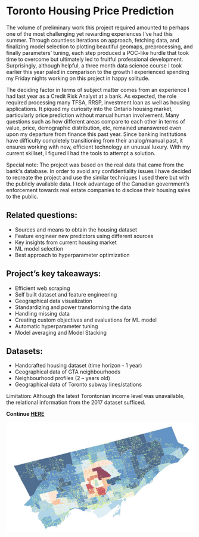 # Toronto Housing Price Prediction # 

The volume of preliminary work this project required amounted to perhaps one of the most challenging yet rewarding experiences I’ve had this summer. Through countless iterations on approach, fetching data, and finalizing model selection to plotting beautiful geomaps, preprocessing, and finally parameters’ tuning, each step produced a POC-like hurdle that took time to overcome but ultimately led to fruitful professional development. Surprisingly, although helpful, a three month data science course I took earlier this year paled in comparison to the growth I experienced spending my Friday nights working on this project in happy solitude.

The deciding factor in terms of subject matter comes from an experience I had last year as a Credit Risk Analyst at a bank. As expected, the role required processing many TFSA, RRSP, investment loan as well as housing applications. It piqued my curiosity into the Ontario housing market, particularly price prediction without manual human involvement. Many questions such as how different areas compare to each other in terms of value, price, demographic distribution, etc, remained unanswered even upon my departure from finance this past year. Since banking institutions have difficulty completely transitioning from their analog/manual past, it ensures working with new, efficient technology an unusual luxury. With my current skillset, I figured I had the tools to attempt a solution.

Special note: The project was based on the real data that came from the bank's database. In order to avoid any confidentiality issues I have decided to recreate the project and use the similar techniques I used there but with the publicly available data. I took advantage of the Canadian government’s enforcement towards real estate companies to disclose their housing sales to the public.

## Related questions: ##

- Sources and means to obtain the housing dataset
- Feature engineer new predictors using different sources
- Key insights from current housing market
- ML model selection
- Best approach to hyperparameter optimization

## Project’s key takeaways: ##

- Efficient web scraping
- Self built dataset and feature engineering
- Geographical data visualization
- Standardizing and power transforming the data
- Handling missing data
- Creating custom objectives and evaluations for ML model
- Automatic hyperparameter tuning
- Model averaging and Model Stacking

## Datasets: ##

- Handcrafted housing dataset (time horizon - 1 year)
- Geographical data of GTA neighbourhoods
- Neighbourhood profiles (2 – years old)
- Geographical data of Toronto subway lines/stations

Limitation: Although the latest Torontonian income level was unavailable, the relational information from the 2017 dataset sufficed.

**Continue [HERE](https://nbviewer.jupyter.org/github/SlavOK400/Toronto-housing-price-prediction/blob/master/GTA_housing.ipynb)**

 <img src="readme_intro_pic.jpg">
 
